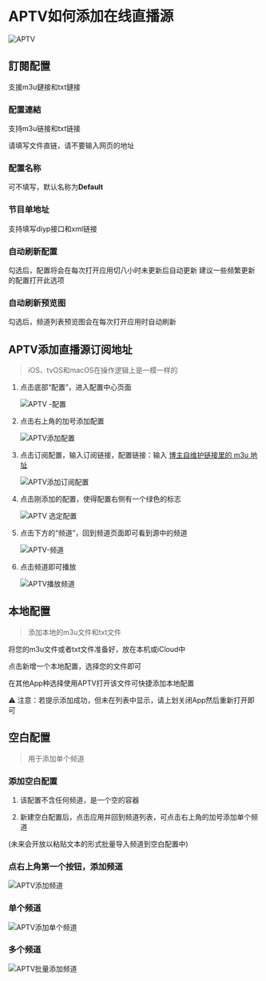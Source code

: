# APTV如何添加在线直播源

![APTV](https://cdn.wwkejishe.top/wp-cdn-02/2025/20250630162239802.webp)

## 訂閱配置

支援m3u鏈接和txt鏈接

### 配置連結

支持m3u链接和txt链接

请填写文件直链，请不要输入网页的地址

### 配置名称

可不填写，默认名称为**Default**

### 节目单地址

支持填写diyp接口和xml链接

### 自动刷新配置

勾选后，配置将会在每次打开应用切八小时未更新后自动更新 建议一些频繁更新的配置打开此选项

### 自动刷新预览图

勾选后，频道列表预览图会在每次打开应用时自动刷新

## APTV添加直播源订阅地址

> iOS、tvOS和macOS在操作逻辑上是一模一样的

1. 点击底部“配置”，进入配置中心页面

   ![APTV -配置](https://cdn.wwkejishe.top/wp-cdn-02/2025/20250626153443293.webp)

2. 点击右上角的加号添加配置

   ![APTV添加配置](https://cdn.wwkejishe.top/wp-cdn-02/2025/20250626153449289.webp)

3. 点击订阅配置，输入订阅链接，配置链接：输入 [博主自维护链接里的 m3u 地址]([https://fk.wangdu.site/buy/18](https://codeberg.org/tvdcott2/jack/raw/branch/main/tvlive%20)) 

   ![APTV添加订阅配置](https://cdn.wwkejishe.top/wp-cdn-02/2025/20250626153453828.webp)

4. 点击刚添加的配置，使得配置右侧有一个绿色的标志

   ![APTV 选定配置](https://cdn.wwkejishe.top/wp-cdn-02/2025/20250626153457281.webp)

5. 点击下方的“频道”，回到频道页面即可看到源中的频道

   ![APTV-频道](https://cdn.wwkejishe.top/wp-cdn-02/2025/20250626153502047.webp)

6. 点击频道即可播放

   ![APTV播放频道](https://cdn.wwkejishe.top/wp-cdn-02/2025/20250626153505784.webp)

## 本地配置

> 添加本地的m3u文件和txt文件

将您的m3u文件或者txt文件准备好，放在本机或iCloud中

点击新增一个本地配置，选择您的文件即可

在其他App种选择使用APTV打开该文件可快捷添加本地配置

⚠️ 注意：若提示添加成功，但未在列表中显示，请上划关闭App然后重新打开即可

## 空白配置

> 用于添加单个频道

### 添加空白配置

1. 该配置不含任何频道，是一个空的容器

2. 新建空白配置后，点击应用并回到频道列表，可点击右上角的加号添加单个频道

(未来会开放以粘贴文本的形式批量导入频道到空白配置中)

### 点右上角第一个按钮，添加频道

![APTV添加频道](https://cdn.wwkejishe.top/wp-cdn-02/2025/20250626153510031.webp)

### 单个频道

![APTV添加单个频道](https://cdn.wwkejishe.top/wp-cdn-02/2025/20250626153513304.webp)

### 多个频道

![APTV批量添加频道](https://cdn.wwkejishe.top/wp-cdn-02/2025/20250626153516633.webp)
